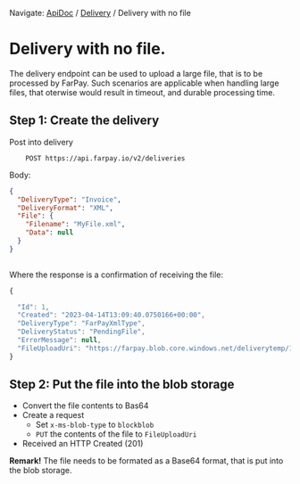Navigate: [ApiDoc](../../Readme.md) / [Delivery](../Readme.md) / Delivery with no file

# Delivery with no file.

The delivery endpoint can be used to upload a large file, that is to be processed by FarPay.
Such scenarios are applicable when handling large files, that oterwise would result in
timeout, and durable processing time.

## Step 1: Create the delivery

Post into delivery

```
    POST https://api.farpay.io/v2/deliveries
```

Body:
```JSON
{
  "DeliveryType": "Invoice",
  "DeliveryFormat": "XML",
  "File": {
    "Filename": "MyFile.xml",
    "Data": null
  }
}
  
```

Where the response is a confirmation of receiving the file:

```javascript
{

  "Id": 1,
  "Created": "2023-04-14T13:09:40.0750166+00:00",
  "DeliveryType": "FarPayXmlType",
  "DeliveryStatus": "PendingFile",
  "ErrorMessage": null,
  "FileUploadUri": "https://farpay.blob.core.windows.net/deliverytemp/1236f5ed-78a4-4934-9404-f0e8c582ef64?sv=2020-08-04&spr=https&se=2023-04-14T13:39:40Z&sr=b&sp=cw&sig=LPfLFrCvl3A7I3ldD7bH7K/KVAgNJs3MEbi82/jgxkY="
}
```

## Step 2: Put the file into the blob storage

* Convert the file contents to Bas64
* Create a request
  * Set `x-ms-blob-type` to `blockblob`
  * `PUT` the contents of the file to `FileUploadUri`
* Received an HTTP Created (201)

**Remark!** The file needs to be formated as a Base64 format, that is put into the blob storage.
